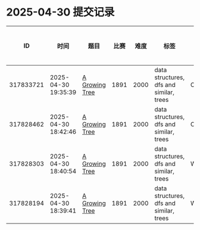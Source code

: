 # 2025-04-30 提交记录

 | ID | 时间 | 题目 | 比赛 | 难度 | 标签 | 结果 | 测试用例 | 运行时间 | 内存消耗 |
 |----|------|-----|-----|------|-----|------|---------|--------|----------|
 | 317833721 | 2025-04-30  19:35:39 | [A Growing Tree](https://codeforces.com/problemset/problem/1891/F) | 1891 | 2000 | data structures, dfs and similar, trees | OK | 43 | 1625ms | 55600KB |
 | 317828462 | 2025-04-30  18:42:46 | [A Growing Tree](https://codeforces.com/problemset/problem/1891/F) | 1891 | 2000 | data structures, dfs and similar, trees | OK | 43 | 1515ms | 55600KB |
 | 317828303 | 2025-04-30  18:40:54 | [A Growing Tree](https://codeforces.com/problemset/problem/1891/F) | 1891 | 2000 | data structures, dfs and similar, trees | WRONG_ANSWER | 1 | 1327ms | 25500KB |
 | 317828194 | 2025-04-30  18:39:41 | [A Growing Tree](https://codeforces.com/problemset/problem/1891/F) | 1891 | 2000 | data structures, dfs and similar, trees | WRONG_ANSWER | 0 | 46ms | 25500KB |